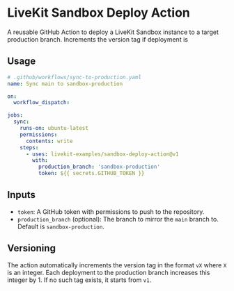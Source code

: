 # LiveKit Sandbox Deploy Action

A reusable GitHub Action to deploy a LiveKit Sandbox instance to a target production branch. Increments the version tag if deployment is

## Usage

```yaml
# .github/workflows/sync-to-production.yaml
name: Sync main to sandbox-production

on:
  workflow_dispatch:

jobs:
  sync:
    runs-on: ubuntu-latest
    permissions:
      contents: write
    steps:
      - uses: livekit-examples/sandbox-deploy-action@v1
        with:
          production_branch: 'sandbox-production'
          token: ${{ secrets.GITHUB_TOKEN }}
```

## Inputs

- `token`: A GitHub token with permissions to push to the repository.
- `production_branch` (optional): The branch to mirror the `main` branch to. Default is `sandbox-production`.

## Versioning

The action automatically increments the version tag in the format `vX` where `X` is an integer. Each deployment to the production branch increases this integer by 1. If no such tag exists, it starts from `v1`.
